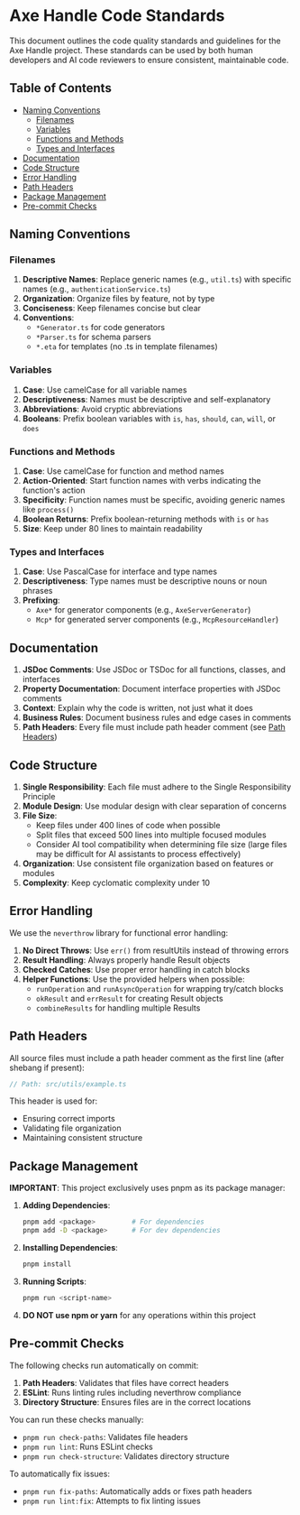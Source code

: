 # Axe Handle Code Standards

This document outlines the code quality standards and guidelines for the Axe Handle project. These standards can be used by both human developers and AI code reviewers to ensure consistent, maintainable code.

## Table of Contents
- [Naming Conventions](#naming-conventions)
  - [Filenames](#filenames)
  - [Variables](#variables)
  - [Functions and Methods](#functions-and-methods)
  - [Types and Interfaces](#types-and-interfaces)
- [Documentation](#documentation)
- [Code Structure](#code-structure)
- [Error Handling](#error-handling)
- [Path Headers](#path-headers)
- [Package Management](#package-management)
- [Pre-commit Checks](#pre-commit-checks)

## Naming Conventions

### Filenames
1. **Descriptive Names**: Replace generic names (e.g., `util.ts`) with specific names (e.g., `authenticationService.ts`)
2. **Organization**: Organize files by feature, not by type
3. **Conciseness**: Keep filenames concise but clear
4. **Conventions**:
   - `*Generator.ts` for code generators
   - `*Parser.ts` for schema parsers
   - `*.eta` for templates (no .ts in template filenames)

### Variables
1. **Case**: Use camelCase for all variable names
2. **Descriptiveness**: Names must be descriptive and self-explanatory
3. **Abbreviations**: Avoid cryptic abbreviations
4. **Booleans**: Prefix boolean variables with `is`, `has`, `should`, `can`, `will`, or `does`

### Functions and Methods
1. **Case**: Use camelCase for function and method names
2. **Action-Oriented**: Start function names with verbs indicating the function's action
3. **Specificity**: Function names must be specific, avoiding generic names like `process()`
4. **Boolean Returns**: Prefix boolean-returning methods with `is` or `has`
5. **Size**: Keep under 80 lines to maintain readability

### Types and Interfaces
1. **Case**: Use PascalCase for interface and type names
2. **Descriptiveness**: Type names must be descriptive nouns or noun phrases
3. **Prefixing**:
   - `Axe*` for generator components (e.g., `AxeServerGenerator`)
   - `Mcp*` for generated server components (e.g., `McpResourceHandler`)

## Documentation

1. **JSDoc Comments**: Use JSDoc or TSDoc for all functions, classes, and interfaces
2. **Property Documentation**: Document interface properties with JSDoc comments
3. **Context**: Explain why the code is written, not just what it does
4. **Business Rules**: Document business rules and edge cases in comments
5. **Path Headers**: Every file must include path header comment (see [Path Headers](#path-headers))

## Code Structure

1. **Single Responsibility**: Each file must adhere to the Single Responsibility Principle
2. **Module Design**: Use modular design with clear separation of concerns
3. **File Size**: 
   - Keep files under 400 lines of code when possible
   - Split files that exceed 500 lines into multiple focused modules
   - Consider AI tool compatibility when determining file size (large files may be difficult for AI assistants to process effectively)
4. **Organization**: Use consistent file organization based on features or modules
5. **Complexity**: Keep cyclomatic complexity under 10

## Error Handling

We use the `neverthrow` library for functional error handling:

1. **No Direct Throws**: Use `err()` from resultUtils instead of throwing errors
2. **Result Handling**: Always properly handle Result objects
3. **Checked Catches**: Use proper error handling in catch blocks
4. **Helper Functions**: Use the provided helpers when possible:
   - `runOperation` and `runAsyncOperation` for wrapping try/catch blocks
   - `okResult` and `errResult` for creating Result objects
   - `combineResults` for handling multiple Results

## Path Headers

All source files must include a path header comment as the first line (after shebang if present):

```typescript
// Path: src/utils/example.ts
```

This header is used for:
- Ensuring correct imports
- Validating file organization
- Maintaining consistent structure

## Package Management

**IMPORTANT**: This project exclusively uses pnpm as its package manager:

1. **Adding Dependencies**:
   ```bash
   pnpm add <package>         # For dependencies
   pnpm add -D <package>      # For dev dependencies
   ```

2. **Installing Dependencies**:
   ```bash
   pnpm install
   ```

3. **Running Scripts**:
   ```bash
   pnpm run <script-name>
   ```

4. **DO NOT use npm or yarn** for any operations within this project

## Pre-commit Checks

The following checks run automatically on commit:

1. **Path Headers**: Validates that files have correct headers
2. **ESLint**: Runs linting rules including neverthrow compliance
3. **Directory Structure**: Ensures files are in the correct locations

You can run these checks manually:
- `pnpm run check-paths`: Validates file headers
- `pnpm run lint`: Runs ESLint checks
- `pnpm run check-structure`: Validates directory structure

To automatically fix issues:
- `pnpm run fix-paths`: Automatically adds or fixes path headers
- `pnpm run lint:fix`: Attempts to fix linting issues

<!--
metadata:
  path: docs/CODE_STANDARDS.md
  purpose: Self-contained reference optimized for both human developers and AI assistants
  audience: Developers and AI code review systems
-->
